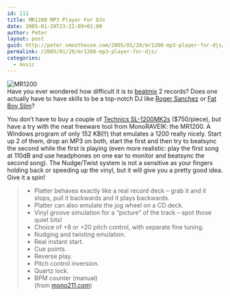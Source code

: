 ```yaml
---
id: 111
title: MR1200 MP3 Player For DJs
date: 2005-01-20T23:22:09+01:00
author: Peter
layout: post
guid: http://peter.smoothouse.com/2005/01/20/mr1200-mp3-player-for-djs/
permalink: /2005/01/20/mr1200-mp3-player-for-djs/
categories:
  - music
---
```

![MR1200](http://us1.pixagogo.com/S5CLnY1NL-yFz8irGxSabQCvQKCgvDX0TYnCtjPyoA3cMfqf2PpskiyVddXszt8YNeZaNpcPPoS2aMHak1s003XLec6ofhQ--L/MR1200.jpg)  
Have you ever wondered how difficult it is to [beatmix](http://en.wikipedia.org/wiki/Beats_per_minute) 2 records? Does one actually have to have skills to be a top-notch DJ like [Roger Sanchez](http://www.rogersanchez.com/) or [Fat Boy Slim](http://www.fatboyslim.net/)? 

You don&#8217;t have to buy a couple of [Technics SL-1200MK2s](http://www.panasonic.com/consumer_electronics/technics_dj/prod_intro_sl1200mk2.asp) ($750/piece), but have a try with the neat freeware tool from MonoRAVEIK: the MR1200. A Windows program of only 152 KB(!!) that emulates a 1200 really nicely. Start up 2 of them, drop an MP3 on both, start the first and then try to beatsync the second while the first is playing (even more realistic: play the first song at 110dB and use headphones on one ear to monitor and beatsync the second song). The Nudge/Twist system is not a sensitive as your fingers holding back or speeding up the vinyl, but it will give you a pretty good idea. Give it a spin!

> * Platter behaves exactly like a real record deck &#8211; grab it and it stops, pull it backwards and it plays backwards.  
> * Platter can also emulate the jog wheel on a CD deck.  
> * Vinyl groove simulation for a &#8220;picture&#8221; of the track &#8211; spot those quiet bits!  
> * Choice of +8 or +20 pitch control, with separate fine tuning.  
> * Nudging and twisting emulation.  
> * Real instant start.  
> * Cue points.  
> * Reverse play.  
> * Pitch control inversion.  
> * Quartz lock.  
> * BPM counter (manual)  
> (from [mono211.com](http://www.mono211.com/monoraveik/mr1200.html))